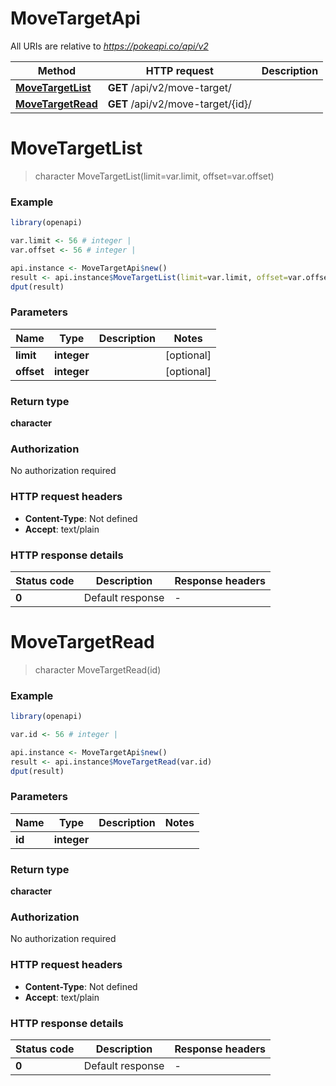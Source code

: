 # MoveTargetApi

All URIs are relative to *https://pokeapi.co/api/v2*

Method | HTTP request | Description
------------- | ------------- | -------------
[**MoveTargetList**](MoveTargetApi.md#MoveTargetList) | **GET** /api/v2/move-target/ | 
[**MoveTargetRead**](MoveTargetApi.md#MoveTargetRead) | **GET** /api/v2/move-target/{id}/ | 


# **MoveTargetList**
> character MoveTargetList(limit=var.limit, offset=var.offset)



### Example
```R
library(openapi)

var.limit <- 56 # integer | 
var.offset <- 56 # integer | 

api.instance <- MoveTargetApi$new()
result <- api.instance$MoveTargetList(limit=var.limit, offset=var.offset)
dput(result)
```

### Parameters

Name | Type | Description  | Notes
------------- | ------------- | ------------- | -------------
 **limit** | **integer**|  | [optional] 
 **offset** | **integer**|  | [optional] 

### Return type

**character**

### Authorization

No authorization required

### HTTP request headers

 - **Content-Type**: Not defined
 - **Accept**: text/plain

### HTTP response details
| Status code | Description | Response headers |
|-------------|-------------|------------------|
| **0** | Default response |  -  |

# **MoveTargetRead**
> character MoveTargetRead(id)



### Example
```R
library(openapi)

var.id <- 56 # integer | 

api.instance <- MoveTargetApi$new()
result <- api.instance$MoveTargetRead(var.id)
dput(result)
```

### Parameters

Name | Type | Description  | Notes
------------- | ------------- | ------------- | -------------
 **id** | **integer**|  | 

### Return type

**character**

### Authorization

No authorization required

### HTTP request headers

 - **Content-Type**: Not defined
 - **Accept**: text/plain

### HTTP response details
| Status code | Description | Response headers |
|-------------|-------------|------------------|
| **0** | Default response |  -  |

